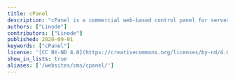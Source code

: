 ```yaml
---
title: cPanel
description: "cPanel is a commercial web-based control panel for server systems. It can help ease the burden of common system administration tasks such as website creation, database deployment and management, and more. This guide will help you get up and running with cPanel on your CentOS Linode."
authors: ["Linode"]
contributors: ["Linode"]
published: 2020-09-01
keywords: ["cPanel"]
license: '[CC BY-ND 4.0](https://creativecommons.org/licenses/by-nd/4.0)'
show_in_lists: true
aliases: ['/websites/cms/cpanel/']
---
```

